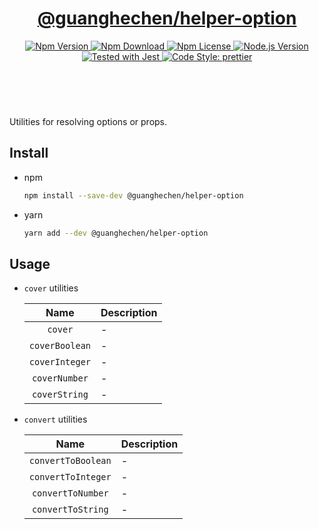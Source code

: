 <header>
  <h1 align="center">
    <a href="https://github.com/guanghechen/node-scaffolds/tree/@guanghechen/helper-option@5.0.8/packages/helper-option#readme">@guanghechen/helper-option</a>
  </h1>
  <div align="center">
    <a href="https://www.npmjs.com/package/@guanghechen/helper-option">
      <img
        alt="Npm Version"
        src="https://img.shields.io/npm/v/@guanghechen/helper-option.svg"
      />
    </a>
    <a href="https://www.npmjs.com/package/@guanghechen/helper-option">
      <img
        alt="Npm Download"
        src="https://img.shields.io/npm/dm/@guanghechen/helper-option.svg"
      />
    </a>
    <a href="https://www.npmjs.com/package/@guanghechen/helper-option">
      <img
        alt="Npm License"
        src="https://img.shields.io/npm/l/@guanghechen/helper-option.svg"
      />
    </a>
    <a href="https://github.com/nodejs/node">
      <img
        alt="Node.js Version"
        src="https://img.shields.io/node/v/@guanghechen/helper-option"
      />
    </a>
    <a href="https://github.com/facebook/jest">
      <img
        alt="Tested with Jest"
        src="https://img.shields.io/badge/tested_with-jest-9c465e.svg"
      />
    </a>
    <a href="https://github.com/prettier/prettier">
      <img
        alt="Code Style: prettier"
        src="https://img.shields.io/badge/code_style-prettier-ff69b4.svg?style=flat-square"
      />
    </a>
  </div>
</header>
<br/>

Utilities for resolving options or props.

## Install

* npm

  ```bash
  npm install --save-dev @guanghechen/helper-option
  ```

* yarn

  ```bash
  yarn add --dev @guanghechen/helper-option
  ```

## Usage

* `cover` utilities

  Name                  | Description
  :--------------------:|:---------------------------------------
  `cover`               | -
  `coverBoolean`        | -
  `coverInteger`        | -
  `coverNumber`         | -
  `coverString`         | -

* `convert` utilities

  Name                  | Description
  :--------------------:|:---------------------------------------
  `convertToBoolean`    | -
  `convertToInteger`    | -
  `convertToNumber`     | -
  `convertToString`     | -


[homepage]: https://github.com/guanghechen/node-scaffolds/tree/@guanghechen/helper-option@5.0.8/packages/helper-option#readme
